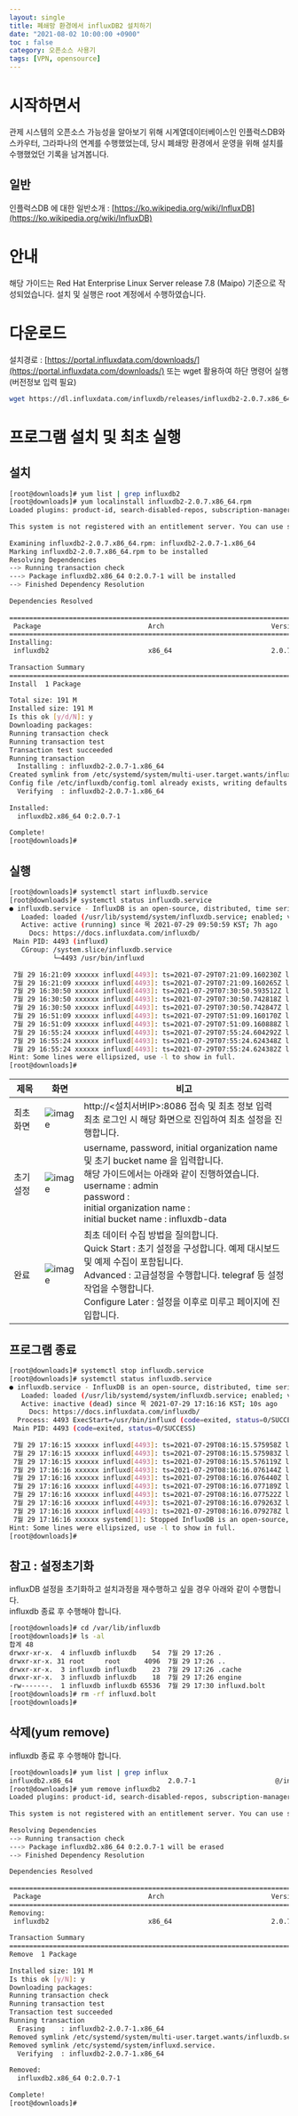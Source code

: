 ```yaml
---
layout: single                                
title: 폐쇄망 환경에서 influxDB2 설치하기
date: "2021-08-02 10:00:00 +0900"
toc : false
category: 오픈소스 사용기
tags: [VPN, opensource]
---
```


시작하면서
============
관제 시스템의 오픈소스 가능성을 알아보기 위해 시계열데이터베이스인 인플럭스DB와 스카우터, 그라파나의 연계를 수행했었는데, 당시 폐쇄망 환경에서 운영을 위해 설치를 수행했었던 기록을 남겨봅니다.

일반
------------
인플럭스DB 에 대한 일반소개 : [https://ko.wikipedia.org/wiki/InfluxDB](https://ko.wikipedia.org/wiki/InfluxDB)

안내
============

해당 가이드는 Red Hat Enterprise Linux Server release 7.8 (Maipo) 기준으로 작성되었습니다. 설치 및 실행은 root 계정에서 수행하였습니다.

다운로드
============
설치경로 : [https://portal.influxdata.com/downloads/](https://portal.influxdata.com/downloads/)
또는 wget 활용하여 하단 명령어 실행(버전정보 입력 필요)

```bash
wget https://dl.influxdata.com/influxdb/releases/influxdb2-2.0.7.x86_64.rpm
```

프로그램 설치 및 최초 실행
============
설치
------------

```bash
[root@downloads]# yum list | grep influxdb2
[root@downloads]# yum localinstall influxdb2-2.0.7.x86_64.rpm 
Loaded plugins: product-id, search-disabled-repos, subscription-manager
 
This system is not registered with an entitlement server. You can use subscription-manager to register.
 
Examining influxdb2-2.0.7.x86_64.rpm: influxdb2-2.0.7-1.x86_64
Marking influxdb2-2.0.7.x86_64.rpm to be installed
Resolving Dependencies
--> Running transaction check
---> Package influxdb2.x86_64 0:2.0.7-1 will be installed
--> Finished Dependency Resolution
 
Dependencies Resolved
 
===========================================================================================================================================================
 Package                           Arch                           Version                            Repository                                       Size
===========================================================================================================================================================
Installing:
 influxdb2                         x86_64                         2.0.7-1                            /influxdb2-2.0.7.x86_64                         191 M
 
Transaction Summary
===========================================================================================================================================================
Install  1 Package
 
Total size: 191 M
Installed size: 191 M
Is this ok [y/d/N]: y
Downloading packages:
Running transaction check
Running transaction test
Transaction test succeeded
Running transaction
  Installing : influxdb2-2.0.7-1.x86_64                                                                                                                1/1Created symlink from /etc/systemd/system/influxd.service to /usr/lib/systemd/system/influxdb.service.
Created symlink from /etc/systemd/system/multi-user.target.wants/influxdb.service to /usr/lib/systemd/system/influxdb.service.
Config file /etc/influxdb/config.toml already exists, writing defaults to /etc/influxdb/config.toml.defaults
  Verifying  : influxdb2-2.0.7-1.x86_64                                                                                                                1/1 
 
Installed:
  influxdb2.x86_64 0:2.0.7-1                                                                                                                               
 
Complete!
[root@downloads]# 
```

실행
------------

```bash
[root@downloads]# systemctl start influxdb.service
[root@downloads]# systemctl status influxdb.service
● influxdb.service - InfluxDB is an open-source, distributed, time series database
   Loaded: loaded (/usr/lib/systemd/system/influxdb.service; enabled; vendor preset: disabled)
   Active: active (running) since 목 2021-07-29 09:50:59 KST; 7h ago
     Docs: https://docs.influxdata.com/influxdb/
 Main PID: 4493 (influxd)
   CGroup: /system.slice/influxdb.service
           └─4493 /usr/bin/influxd
 
 7월 29 16:21:09 xxxxxx influxd[4493]: ts=2021-07-29T07:21:09.160230Z lvl=info msg="Retention policy deletion check (start)" log_id=0Vcwk4...ent=start
 7월 29 16:21:09 xxxxxx influxd[4493]: ts=2021-07-29T07:21:09.160265Z lvl=info msg="Retention policy deletion check (end)" log_id=0Vcwk4h0...d=0.096ms
 7월 29 16:30:50 xxxxxx influxd[4493]: ts=2021-07-29T07:30:50.593512Z lvl=info msg="Cache snapshot (start)" log_id=0Vcwk4h0000 service=sto...ent=start
 7월 29 16:30:50 xxxxxx influxd[4493]: ts=2021-07-29T07:30:50.742818Z lvl=info msg="Snapshot for path written" log_id=0Vcwk4h0000 service=...149.323ms
 7월 29 16:30:50 xxxxxx influxd[4493]: ts=2021-07-29T07:30:50.742847Z lvl=info msg="Cache snapshot (end)" log_id=0Vcwk4h0000 service=stora...149.353ms
 7월 29 16:51:09 xxxxxx influxd[4493]: ts=2021-07-29T07:51:09.160170Z lvl=info msg="Retention policy deletion check (start)" log_id=0Vcwk4...ent=start
 7월 29 16:51:09 xxxxxx influxd[4493]: ts=2021-07-29T07:51:09.160888Z lvl=info msg="Retention policy deletion check (end)" log_id=0Vcwk4h0...d=0.731ms
 7월 29 16:55:24 xxxxxx influxd[4493]: ts=2021-07-29T07:55:24.604292Z lvl=info msg="Cache snapshot (start)" log_id=0Vcwk4h0000 service=sto...ent=start
 7월 29 16:55:24 xxxxxx influxd[4493]: ts=2021-07-29T07:55:24.624348Z lvl=info msg="Snapshot for path written" log_id=0Vcwk4h0000 service=...=20.071ms
 7월 29 16:55:24 xxxxxx influxd[4493]: ts=2021-07-29T07:55:24.624382Z lvl=info msg="Cache snapshot (end)" log_id=0Vcwk4h0000 service=stora...=20.110ms
Hint: Some lines were ellipsized, use -l to show in full.
[root@downloads]# 
```

|제목|화면|비고|
|-------|------|-------|
|최초 화면|![image](https://user-images.githubusercontent.com/23024189/163518676-5f342fe2-3b3a-4ef3-971d-a2d1a1507127.png)|http://<설치서버IP>:8086 접속 및 최초 정보 입력</br>최초 로그인 시 해당 화면으로 진입하여 최초 설정을 진행합니다.|
|초기 설정|![image](https://user-images.githubusercontent.com/23024189/163518706-23e9bb43-846b-4cfc-b628-6b121160b0e7.png)|username, password, initial organization name 및 초기 bucket name 을 입력합니다.</br>해당 가이드에서는 아래와 같이 진행하였습니다.</br>username : admin</br>password :</br>initial organization name :</br>initial bucket name : influxdb-data|
|완료|![image](https://user-images.githubusercontent.com/23024189/163518838-f2fcc8d9-e19f-4535-a9ee-d529b32635c2.png)|최초 데이터 수집 방법을 질의합니다.</br>Quick Start : 초기 설정을 구성합니다. 예제 대시보드 및 예제 수집이 포함됩니다.</br>Advanced : 고급설정을 수행합니다. telegraf 등 설정작업을 수행합니다.</br>Configure Later : 설정을 이후로 미루고 페이지에 진입합니다.|

프로그램 종료
------------

```bash
[root@downloads]# systemctl stop influxdb.service
[root@downloads]# systemctl status influxdb.service
● influxdb.service - InfluxDB is an open-source, distributed, time series database
   Loaded: loaded (/usr/lib/systemd/system/influxdb.service; enabled; vendor preset: disabled)
   Active: inactive (dead) since 목 2021-07-29 17:16:16 KST; 10s ago
     Docs: https://docs.influxdata.com/influxdb/
  Process: 4493 ExecStart=/usr/bin/influxd (code=exited, status=0/SUCCESS)
 Main PID: 4493 (code=exited, status=0/SUCCESS)
 
 7월 29 17:16:15 xxxxxx influxd[4493]: ts=2021-07-29T08:16:15.575958Z lvl=info msg=Stopping log_id=0Vcwk4h0000 service=telemetry interval=8h
 7월 29 17:16:15 xxxxxx influxd[4493]: ts=2021-07-29T08:16:15.575983Z lvl=info msg=Stopping log_id=0Vcwk4h0000 service=scraper
 7월 29 17:16:15 xxxxxx influxd[4493]: ts=2021-07-29T08:16:15.576119Z lvl=info msg=Stopping log_id=0Vcwk4h0000 service=tcp-listener
 7월 29 17:16:16 xxxxxx influxd[4493]: ts=2021-07-29T08:16:16.076144Z lvl=info msg=Stopping log_id=0Vcwk4h0000 service=task
 7월 29 17:16:16 xxxxxx influxd[4493]: ts=2021-07-29T08:16:16.076440Z lvl=info msg=Stopping log_id=0Vcwk4h0000 service=nats
 7월 29 17:16:16 xxxxxx influxd[4493]: ts=2021-07-29T08:16:16.077189Z lvl=info msg=Stopping log_id=0Vcwk4h0000 service=bolt
 7월 29 17:16:16 xxxxxx influxd[4493]: ts=2021-07-29T08:16:16.077522Z lvl=info msg=Stopping log_id=0Vcwk4h0000 service=query
 7월 29 17:16:16 xxxxxx influxd[4493]: ts=2021-07-29T08:16:16.079263Z lvl=info msg=Stopping log_id=0Vcwk4h0000 service=storage-engine
 7월 29 17:16:16 xxxxxx influxd[4493]: ts=2021-07-29T08:16:16.079278Z lvl=info msg="Closing retention policy enforcement service" log_id=0...retention
 7월 29 17:16:16 xxxxxx systemd[1]: Stopped InfluxDB is an open-source, distributed, time series database.
Hint: Some lines were ellipsized, use -l to show in full.
[root@downloads]# 
```


참고 : 설정초기화
------------
influxDB 설정을 초기화하고 설치과정을 재수행하고 싶을 경우 아래와 같이 수행합니다.   
influxdb 종료 후 수행해야 합니다.

```bash
[root@downloads]# cd /var/lib/influxdb
[root@downloads]# ls -al
합계 48
drwxr-xr-x.  4 influxdb influxdb    54  7월 29 17:26 .
drwxr-xr-x. 31 root     root      4096  7월 29 17:26 ..
drwxr-xr-x.  3 influxdb influxdb    23  7월 29 17:26 .cache
drwxr-xr-x.  3 influxdb influxdb    18  7월 29 17:26 engine
-rw-------.  1 influxdb influxdb 65536  7월 29 17:30 influxd.bolt
[root@downloads]# rm -rf influxd.bolt 
[root@downloads]# 
```


삭제(yum remove)
------------
influxdb 종료 후 수행해야 합니다.

```bash
[root@downloads]# yum list | grep influx
influxdb2.x86_64                        2.0.7-1                    @/influxdb2-2.0.7.x86_64
[root@downloads]# yum remove influxdb2
Loaded plugins: product-id, search-disabled-repos, subscription-manager
 
This system is not registered with an entitlement server. You can use subscription-manager to register.
 
Resolving Dependencies
--> Running transaction check
---> Package influxdb2.x86_64 0:2.0.7-1 will be erased
--> Finished Dependency Resolution
 
Dependencies Resolved
 
===========================================================================================================================================================
 Package                           Arch                           Version                           Repository                                        Size
===========================================================================================================================================================
Removing:
 influxdb2                         x86_64                         2.0.7-1                           @/influxdb2-2.0.7.x86_64                         191 M
 
Transaction Summary
===========================================================================================================================================================
Remove  1 Package
 
Installed size: 191 M
Is this ok [y/N]: y
Downloading packages:
Running transaction check
Running transaction test
Transaction test succeeded
Running transaction
  Erasing    : influxdb2-2.0.7-1.x86_64                                                                                                                1/1 
Removed symlink /etc/systemd/system/multi-user.target.wants/influxdb.service.
Removed symlink /etc/systemd/system/influxd.service.
  Verifying  : influxdb2-2.0.7-1.x86_64                                                                                                                1/1 
 
Removed:
  influxdb2.x86_64 0:2.0.7-1                                                                                                                               
 
Complete!
[root@downloads]# 
```
